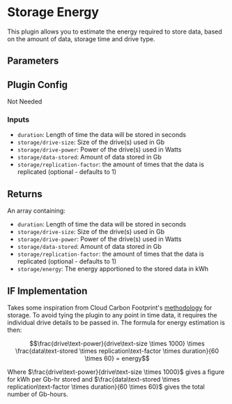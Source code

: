 # Storage Energy

This plugin allows you to estimate the energy required to store data, based on the amount of data, storage time and drive type.

## Parameters

## Plugin Config

Not Needed

### Inputs

- `duration`: Length of time the data will be stored in seconds
- `storage/drive-size`: Size of the drive(s) used in Gb
- `storage/drive-power`: Power of the drive(s) used in Watts
- `storage/data-stored`: Amount of data stored in Gb
- `storage/replication-factor`: the amount of times that the data is replicated (optional - defaults to 1)

## Returns

An array containing:

- `duration`: Length of time the data will be stored in seconds
- `storage/drive-size`: Size of the drive(s) used in Gb
- `storage/drive-power`: Power of the drive(s) used in Watts
- `storage/data-stored`: Amount of data stored in Gb
- `storage/replication-factor`: the amount of times that the data is replicated (optional - defaults to 1)
- `storage/energy`: The energy apportioned to the stored data in kWh

## IF Implementation

Takes some inspiration from Cloud Carbon Footprint's [methodology](https://www.cloudcarbonfootprint.org/docs/methodology#storage) for storage. To avoid tying the plugin to any point in time data, it requires the individual drive details to be passed in. The formula for energy estimation is then:

$$\frac{drive\text-power}{drive\text-size \times 1000} \times \frac{data\text-stored \times replication\text-factor \times duration}{60 \times 60} = energy$$

Where $\frac{drive\text-power}{drive\text-size \times 1000}$ gives a figure for kWh per Gb-hr stored and $\frac{data\text-stored \times replication\text-factor \times duration}{60 \times 60}$ gives the total number of Gb-hours.
